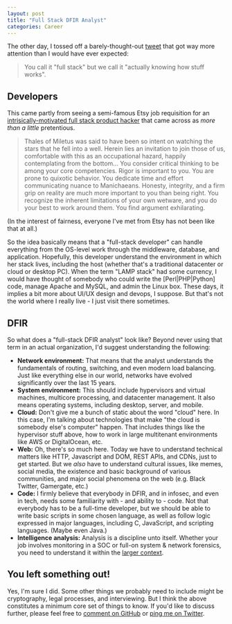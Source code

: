 ```yaml
---
layout: post
title: "Full Stack DFIR Analyst"
categories: Career
---
```


The other day, I tossed off a barely-thought-out [tweet](https://twitter.com/kylemaxwell/status/596106032939671552) that got way more attention than I would have ever expected:

> You call it "full stack" but we call it "actually knowing how stuff works".

## Developers

This came partly from seeing a semi-famous Etsy job requisition for an [intrisically-motivated full stack product hacker](https://www.etsy.com/careers/job/oEzuWfwn) that came across as _more than a little_ pretentious. 

> Thales of Miletus was said to have been so intent on watching the stars that he fell into a well. Herein lies an invitation to join those of us, comfortable with this as an occupational hazard, happily contemplating from the bottom... You consider critical thinking to be among your core competencies. Rigor is important to you. You are prone to quixotic behavior. You dedicate time and effort communicating nuance to Manichaeans. Honesty, integrity, and a firm grip on reality are much more important to you than being right. You recognize the inherent limitations of your own wetware, and you do your best to work around them. You find argument exhilarating.
 
(In the interest of fairness, everyone I've met from Etsy has not been like that at all.) 

So the idea basically means that a "full-stack developer" can handle everything from the OS-level work through the middleware, database, and application. Hopefully, this developer understand the environment in which her stack lives, including the host (whether that's a traditional datacenter or cloud or desktop PC). When the term "LAMP stack" had some currency, I would have thought of somebody who could write the [Perl|PHP|Python] code, manage Apache and MySQL, and admin the Linux box. These days, it implies a bit more about UI/UX design and devops, I suppose. But that's not the world where I really live - I just visit there sometimes.

## DFIR

So what does a "full-stack DFIR analyst" look like? Beyond never using that term in an actual organization, I'd suggest understanding the following:

- **Network environment:** That means that the analyst understands the fundamentals of routing, switching, and even modern load balancing. Just like everything else in our world, networks have evolved significantly over the last 15 years.
- **System environment:** This should include hypervisors and virtual machines, multicore processing, and datacenter management. It also means operating systems, including desktop, server, and mobile.
- **Cloud:** Don't give me a bunch of static about the word "cloud" here. In this case, I'm talking about technologies that make "the cloud is somebody else's computer" happen. That includes things like the hypervisor stuff above, how to work in large multitenant environments like AWS or DigitalOcean, etc.
- **Web:** Oh, there's so much here. Today we have to understand technical matters like HTTP, Javascript and DOM, REST APIs, and CDNs, just to get started. But we _also_ have to understand cultural issues, like memes, social media, the existence and basic background of various communities, and major social phenomena on the web (e.g. Black Twitter, Gamergate, etc.)
- **Code:** I firmly believe that everybody in DFIR, and in infosec, and even in tech, needs some familiarity with - and ability to - code. Not that everybody has to be a full-time developer, but we should be able to write basic scripts in some chosen language, as well as follow logic expressed in major languages, including C, JavaScript, and scripting languages. (Maybe even Java.)
- **Intelligence analysis:** Analysis is a discipline unto itself. Whether your job involves monitoring in a SOC or full-on system & network forensics, you need to understand it within the [larger context](http://xwell.org/2013/12/21/kent-doctrine-intel-analysis/). 

## You left something out!

Yes, I'm sure I did. Some other things we probably need to include might be cryptography, legal processes, and interviewing. But I think the above constitutes a minimum core set of things to know. If you'd like to discuss further, please feel free to [comment on GitHub](https://github.com/krmaxwell/krmaxwell.github.io/issues/71) or [ping me on Twitter](https://twitter.com/kylemaxwell).

